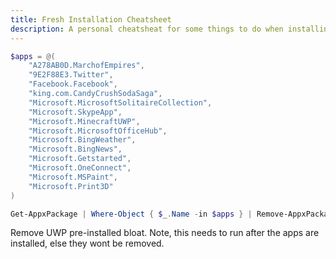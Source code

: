 ```yaml
---
title: Fresh Installation Cheatsheet
description: A personal cheatsheat for some things to do when installing Windows fresh.
---
```


```ps1
$apps = @(
    "A278AB0D.MarchofEmpires",
    "9E2F88E3.Twitter",
    "Facebook.Facebook",
    "king.com.CandyCrushSodaSaga",
    "Microsoft.MicrosoftSolitaireCollection",
    "Microsoft.SkypeApp",
    "Microsoft.MinecraftUWP",
    "Microsoft.MicrosoftOfficeHub",
    "Microsoft.BingWeather",
    "Microsoft.BingNews",
    "Microsoft.Getstarted",
    "Microsoft.OneConnect",
    "Microsoft.MSPaint",
    "Microsoft.Print3D"
)

Get-AppxPackage | Where-Object { $_.Name -in $apps } | Remove-AppxPackage
```

Remove UWP pre-installed bloat. Note, this needs to run after the apps are installed, else they wont be removed.
